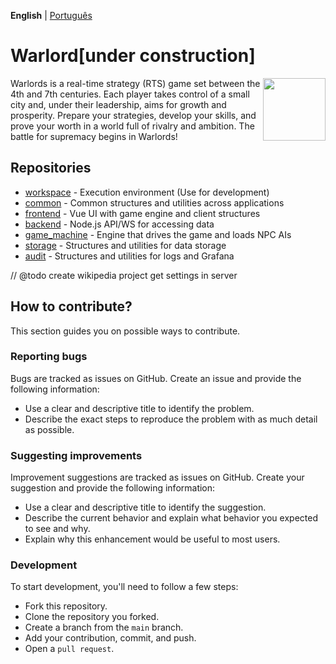 __English__ | [Português](https://github.com/warlords2/.github/blob/main/profile/README_pt_BR.md)

# Warlord[under construction]

<img align="right" width="100" height="100" src="https://github.com/warlords2/.github/assets/38070920/b43a92bb-15a8-40d2-8c63-9e4e58ab368a">
Warlords is a real-time strategy (RTS) game set between the 4th and 7th centuries. Each player takes control of a small city and, under their leadership, aims for growth and prosperity.
Prepare your strategies, develop your skills, and prove your worth in a world full of rivalry and ambition. The battle for supremacy begins in Warlords!

## Repositories

 + [workspace](https://github.com/warlords2/workspace) - Execution environment (Use for development)
 + [common](https://github.com/warlords2/common) -  Common structures and utilities across applications
 + [frontend](https://github.com/warlords2/frontend) - Vue UI with game engine and client structures
 + [backend](https://github.com/warlords2/backend) - Node.js API/WS for accessing data
 + [game_machine](https://github.com/warlords2/game_machine) - Engine that drives the game and loads NPC AIs
 + [storage](https://github.com/warlords2/storage) - Structures and utilities for data storage
 + [audit](https://github.com/warlords2/audit) - Structures and utilities for logs and Grafana

// @todo create wikipedia project get settings in server

## How to contribute?

This section guides you on possible ways to contribute.

### Reporting bugs

Bugs are tracked as issues on GitHub. Create an issue and provide 
the following information:

- Use a clear and descriptive title to identify the problem.
- Describe the exact steps to reproduce the problem with as much detail as possible.

### Suggesting improvements

Improvement suggestions are tracked as issues on GitHub. 
Create your suggestion and provide the following information:

- Use a clear and descriptive title to identify the suggestion.
- Describe the current behavior and explain what behavior you expected to see and why.
- Explain why this enhancement would be useful to most users.

### Development

To start development, you'll need to follow a few steps:

- Fork this repository.
- Clone the repository you forked.
- Create a branch from the ``main`` branch.
- Add your contribution, commit, and push.
- Open a ``pull request``.
